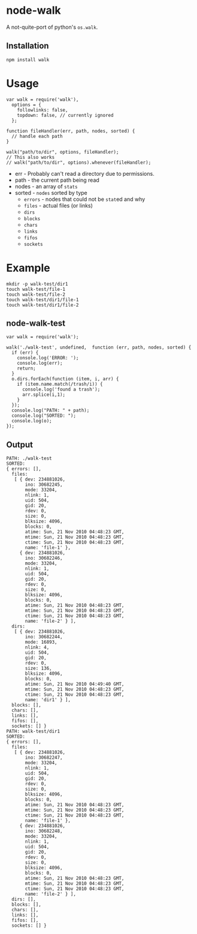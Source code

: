 node-walk
====

A not-quite-port of python's `os.walk`.

Installation
----

    npm install walk

Usage
====

    var walk = require('walk'),
      options = {
        followlinks: false,
        topdown: false, // currently ignored
      };

    function fileHandler(err, path, nodes, sorted) {
      // handle each path  
    }

    walk("path/to/dir", options, fileHandler);
    // This also works
    // walk("path/to/dir", options).whenever(fileHandler);

  * err - Probably can't read a directory due to permissions.
  * path - the current path being read
  * nodes - an array of `stats`
  * sorted - `nodes` sorted by type
    * `errors` - nodes that could not be `stat`ed and why
    * `files` - actual files (or links)
    * `dirs`
    * `blocks`
    * `chars`
    * `links`
    * `fifos`
    * `sockets`

Example
====

    mkdir -p walk-test/dir1
    touch walk-test/file-1
    touch walk-test/file-2
    touch walk-test/dir1/file-1
    touch walk-test/dir1/file-2

node-walk-test
----

    var walk = require('walk');

    walk('./walk-test', undefined,  function (err, path, nodes, sorted) {
      if (err) {
        console.log('ERROR: ');
        console.log(err);
        return;
      }
      o.dirs.forEach(function (item, i, arr) {
        if (item.name.match(/trash/i)) {
          console.log('found a trash');
          arr.splice(i,1);
        }
      });
      console.log("PATH: " + path);
      console.log("SORTED: ");
      console.log(o);
    });


Output
----

    PATH: ./walk-test
    SORTED: 
    { errors: [],
      files: 
       [ { dev: 234881026,
           ino: 30682245,
           mode: 33204,
           nlink: 1,
           uid: 504,
           gid: 20,
           rdev: 0,
           size: 0,
           blksize: 4096,
           blocks: 0,
           atime: Sun, 21 Nov 2010 04:48:23 GMT,
           mtime: Sun, 21 Nov 2010 04:48:23 GMT,
           ctime: Sun, 21 Nov 2010 04:48:23 GMT,
           name: 'file-1' },
         { dev: 234881026,
           ino: 30682246,
           mode: 33204,
           nlink: 1,
           uid: 504,
           gid: 20,
           rdev: 0,
           size: 0,
           blksize: 4096,
           blocks: 0,
           atime: Sun, 21 Nov 2010 04:48:23 GMT,
           mtime: Sun, 21 Nov 2010 04:48:23 GMT,
           ctime: Sun, 21 Nov 2010 04:48:23 GMT,
           name: 'file-2' } ],
      dirs: 
       [ { dev: 234881026,
           ino: 30682244,
           mode: 16893,
           nlink: 4,
           uid: 504,
           gid: 20,
           rdev: 0,
           size: 136,
           blksize: 4096,
           blocks: 0,
           atime: Sun, 21 Nov 2010 04:49:40 GMT,
           mtime: Sun, 21 Nov 2010 04:48:23 GMT,
           ctime: Sun, 21 Nov 2010 04:48:23 GMT,
           name: 'dir1' } ],
      blocks: [],
      chars: [],
      links: [],
      fifos: [],
      sockets: [] }
    PATH: walk-test/dir1
    SORTED: 
    { errors: [],
      files: 
       [ { dev: 234881026,
           ino: 30682247,
           mode: 33204,
           nlink: 1,
           uid: 504,
           gid: 20,
           rdev: 0,
           size: 0,
           blksize: 4096,
           blocks: 0,
           atime: Sun, 21 Nov 2010 04:48:23 GMT,
           mtime: Sun, 21 Nov 2010 04:48:23 GMT,
           ctime: Sun, 21 Nov 2010 04:48:23 GMT,
           name: 'file-1' },
         { dev: 234881026,
           ino: 30682248,
           mode: 33204,
           nlink: 1,
           uid: 504,
           gid: 20,
           rdev: 0,
           size: 0,
           blksize: 4096,
           blocks: 0,
           atime: Sun, 21 Nov 2010 04:48:23 GMT,
           mtime: Sun, 21 Nov 2010 04:48:23 GMT,
           ctime: Sun, 21 Nov 2010 04:48:23 GMT,
           name: 'file-2' } ],
      dirs: [],
      blocks: [],
      chars: [],
      links: [],
      fifos: [],
      sockets: [] }
